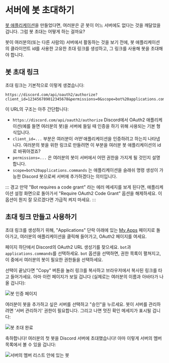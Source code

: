 # 서버에 봇 초대하기

[봇 애플리케이션](/preparations/setting-up-a-bot-application.md)을 만들었다면, 여러분은 곧 봇이 어느 서버에도 없다는 것을 깨달았을 겁니다. 그럼 봇 초대는 어떻게 하는 걸까요?

봇이 여러분의(또는 다른 사람의) 서버에서 활동하는 것을 보기 전에, 봇 애플리케이션의 클라이언트 id를 사용한 고유한 초대 링크를 생성하고, 그 링크를 사용해 봇을 초대해야 합니다.

## 봇 초대 링크

초대 링크는 기본적으로 이렇게 생겼습니다:

```:no-line-numbers
https://discord.com/api/oauth2/authorize?client_id=123456789012345678&permissions=0&scope=bot%20applications.commands
```

이 URL의 구조는 아주 간단합니다:

* `https://discord.com/api/oauth2/authorize` Discord에서 OAuth2 애플리케이션(예를 들면 여러분의 봇)을 서버에 들일 때 인증을 하기 위해 사용되는 기본 형식입니다.
* `client_id=...` 부분은 여러분이 _어떤_ 애플리케이션을 인증하려고 하는지 나타냅니다. 여러분의 봇을 위한 링크로 만들려면 이 부분을 여러분 봇 애플리케이션의 id로 바꿔야겠죠?
* `permissions=...` 은 여러분의 봇이 서버에서 어떤 권한을 가지게 될 것인지 설명합니다.
* `scope=bot%20applications.commands` 는 애플리케이션을 슬래쉬 명령 생성이 가능한 Discord 봇으로써 서버에 추가하겠다는 의미입니다.

::: 경고
만약 "Bot requires a code grant" 라는 에러 메세지를 보게 된다면, 애플리케이션 설정 화면으로 돌아가서 "Require OAuth2 Code Grant" 옵션을 해제하세요. 이 옵션이 뭔지 잘 모르겠다면 가급적 켜지 마세요.
:::

## 초대 링크 만들고 사용하기

초대 링크를 생성하기 위해, "Applications" 단락 아래에 있는 [My Apps](https://discord.com/developers/applications/me) 페이지로 돌아가고, 여러분의 애플리케이션을 클릭해 들어가고, OAuth2 페이지를 여세요.

페이지 하단에서 Discord의 OAuth2 URL 생성기를 찾으세요. `bot`과 `applications.commands`를 선택하세요. `bot` 옵션을 선택하면, 권한 목록이 펼쳐지고, 이 중에서 여러분의 봇이 필요한 권한들을 선택하세요.

선택이 끝났다면 "Copy" 버튼을 눌러 링크를 복사하고 브라우저에서 복사된 링크를 타고 들어가세요. 아마 이런 페이지가 보일 겁니다 (실제로는 여러분의 이름과 아바타가 나올 겁니다):

![봇 인증 페이지](./images/bot-auth-page.png)

여러분이 봇을 추가하고 싶은 서버를 선택하고 "승인"을 누르세요. 봇이 서버를 관리하려면 '서버 관리하기' 권한이 필요합니다. 그리고 나면 멋진 확인 메세지가 표시될 겁니다:

![봇 초대 완료](./images/bot-authorized.png)

축하합니다! 여러분의 첫 봇을 Discord 서버에 초대했습니다! 아마 이렇게 서버의 멤버 목록에서 볼 수 있을 겁니다:

![서버의 멤버 리스트 안에 있는 봇](./images/bot-in-memberlist.png)
